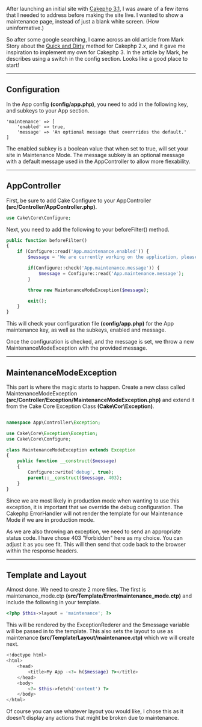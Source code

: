 After launching an initial site with [Cakephp 3.1](http://cakephp.org), I was aware of a few items that I needed to address before making the site live. I wanted to show a maintenance page, instead of just a blank white screen. (How uninformative.)

So after some google searching, I came across an old article from Mark Story about the [Quick and Dirty](http://mark-story.com/posts/view/quick-and-dirty-down-for-maintenance-page-with-cakephp) method for Cakephp 2.x, and it gave me inspiration to implement my own for Cakephp 3. In the article by Mark, he describes using a switch in the config section. Looks like a good place to start!

---

## Configuration

In the App config <b>(config/app.php)</b>, you need to add in the following key, and subkeys to your App section.
```
'maintenance' => [
    'enabled' => true,
    'message' => 'An optional message that overrrides the default.'
]
```

The enabled subkey is a boolean value that when set to true, will set your site in Maintenance Mode. The message subkey is an optional message with a default message used in the AppController to allow more flexability.

---

## AppController

First, be sure to add Cake Configure to your AppController <b>(src/Controller/AppController.php)</b>.
```php
use Cake\Core\Configure;
```

Next, you need to add the following to your beforeFilter() method.

```php
public function beforeFilter()
{
	if (Configure::read('App.maintenance.enabled')) {
		$message = 'We are currently working on the application, please check back later.';

		if(Configure::check('App.maintenance.message')) {
			$message = Configure::read('App.maintenance.message');
		}

		throw new MaintenanceModeException($message);

		exit();
	}
}
```

This will check your configuration file <b>(config/app.php)</b> for the App maintenance key, as well as the subkeys, enabled and message.

Once the configuration is checked, and the message is set, we throw a new MaintenanceModeException with the provided message.

---

## MaintenanceModeException

This part is where the magic starts to happen. Create a new class called MaintenanceModeException <b>(src/Controller/Exception/MaintenanceModeException.php)</b> and extend it from the Cake Core Exception Class <b>(Cake\Cor\Exception)</b>.

```php

namespace App\Controller\Exception;

use Cake\Core\Exception\Exception;
use Cake\Core\Configure;

class MaintenanceModeException extends Exception
{
	public function __construct($message)
	{
		Configure::write('debug', true);
		parent::__construct($message, 403);
	}
}
```

Since we are most likely in production mode when wanting to use this exception, it is important that we override the debug configuration. The Cakephp ErrorHandler will not render the template for our Maintenance Mode if we are in production mode.

As we are also throwing an exception, we need to send an appropriate status code. I have chose 403 "Forbidden" here as my choice. You can adjust it as you see fit. This will then send that code back to the browser within the response headers.

---

## Template and Layout

Almost done. We need to create 2 more files. The first is maintenance_mode.ctp <b>(src/Template/Error/maintenance_mode.ctp)</b> and include the following in your template.

```php
<?php $this->layout = 'maintenance'; ?>
```

This will be rendered by the ExceptionRederer and the $message variable will be passed in to the template. This also sets the layout to use as maintenance <b>(src/Template/Layout/maintenance.ctp)</b> which we will create next.

```php
<!doctype html>
<html>
	<head>
		<title>My App -<?= h($message) ?></title>
	</head>
	<body>
		<?= $this->fetch('content') ?>
	</body>
</html>
```
Of course you can use whatever layout you would like, I chose this as it doesn't display any actions that might be broken due to maintenance.
